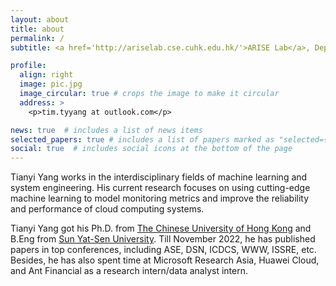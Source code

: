 ```yaml
---
layout: about
title: about
permalink: /
subtitle: <a href='http://ariselab.cse.cuhk.edu.hk/'>ARISE Lab</a>, Department of Computer Science and Engineering, CUHK.

profile:
  align: right
  image: pic.jpg
  image_circular: true # crops the image to make it circular
  address: >
    <p>tim.tyyang at outlook.com</p>

news: true  # includes a list of news items
selected_papers: true # includes a list of papers marked as "selected={true}"
social: true  # includes social icons at the bottom of the page
---
```


Tianyi Yang works in the interdisciplinary fields of machine learning and system engineering. His current research focuses on using cutting-edge machine learning to model monitoring metrics and improve the reliability and performance of cloud computing systems.

Tianyi Yang got his Ph.D. from <a href='https://www.cuhk.edu.hk/english/index.html'>The Chinese University of Hong Kong</a> and B.Eng from <a href='https://www.sysu.edu.cn/sysuen/'>Sun Yat-Sen University</a>. Till November 2022, he has published papers in top conferences, including ASE, DSN, ICDCS, WWW, ISSRE, etc. Besides, he has also spent time at Microsoft Research Asia, Huawei Cloud, and Ant Financial as a research intern/data analyst intern.
